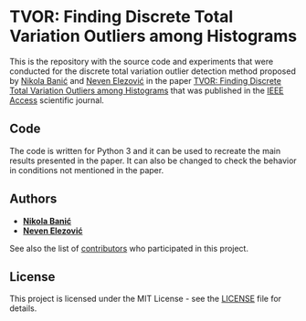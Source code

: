 # TVOR: Finding Discrete Total Variation Outliers among Histograms

This is the repository with the source code and experiments that were conducted for the discrete total variation outlier detection method proposed by [Nikola Banić](https://scholar.google.com/citations?user=QSH8C_QAAAAJ&hl=en) and [Neven Elezović](https://scholar.google.com/citations?user=MlXwbFIAAAAJ&hl=en) in the paper [TVOR: Finding Discrete Total Variation Outliers among Histograms](https://ieeexplore.ieee.org/document/9306761) that was published in the [IEEE Access](https://ieeeaccess.ieee.org/) scientific journal.

## Code

The code is written for Python 3 and it can be used to recreate the main results presented in the paper. It can also be changed to check the behavior in conditions not mentioned in the paper.

## Authors

* **[Nikola Banić](https://scholar.google.com/citations?user=QSH8C_QAAAAJ&hl=en)**
* **[Neven Elezović](https://scholar.google.com/citations?user=MlXwbFIAAAAJ&hl=en)**

See also the list of [contributors](https://github.com/DiscreteTotalVariation/TVOR/contributors) who participated in this project.

## License

This project is licensed under the MIT License - see the [LICENSE](LICENSE) file for details.
